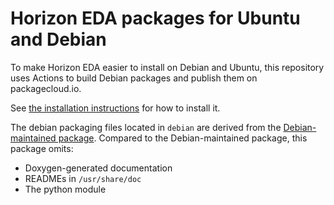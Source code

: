 # Horizon EDA packages for Ubuntu and Debian

To make Horizon EDA easier to install on Debian and Ubuntu, this repository uses Actions to build Debian packages and publish them on packagecloud.io.

See [the installation instructions](https://horizon-eda.readthedocs.io/en/latest/installation.html#debian-ubuntu) for how to install it.

The debian packaging files located in `debian` are derived from the [Debian-maintained package](https://packages.debian.org/sid/horizon-eda).
Compared to the Debian-maintained package, this package omits:

 - Doxygen-generated documentation
 - READMEs in `/usr/share/doc`
 - The python module
